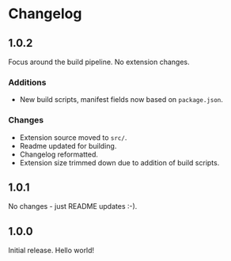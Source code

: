 # Changelog

## 1.0.2

Focus around the build pipeline. No extension changes.

### Additions
* New build scripts, manifest fields now based on `package.json`.

### Changes
* Extension source moved to `src/`.
* Readme updated for building.
* Changelog reformatted.
* Extension size trimmed down due to addition of build scripts.

## 1.0.1

No changes - just README updates :-).

## 1.0.0

Initial release. Hello world!
